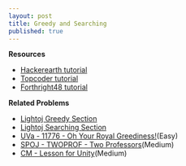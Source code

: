 ```yaml
---
layout: post
title: Greedy and Searching
published: true
---
```


**Resources**
* [Hackerearth tutorial](https://www.hackerearth.com/practice/algorithms/greedy/basics-of-greedy-algorithms/tutorial/)
* [Topcoder tutorial](https://www.topcoder.com/community/competitive-programming/tutorials/greedy-is-good/)
* [Forthright48 tutorial](https://forthright48-web.herokuapp.com/cpps/notes/intervalScheduling.md)

**Related Problems**
* [Lightoj Greedy Section](http://lightoj.com/volume_problemcategory.php?user_id=2022&category=Greedy)
* [Lightoj Searching Section](http://lightoj.com/volume_problemcategory.php?user_id=2022&main_category=Advanced%20Search%20Techniques)
* [UVa - 11776 - Oh Your Royal Greediness!](https://onlinejudge.org/external/117/11776.pdf)(Easy)
* [SPOJ - TWOPROF - Two Professors](https://www.spoj.com/problems/TWOPROF/)(Medium)
* [CM - Lesson for Unity](https://algo.codemarshal.org/contests/subiupc-2015/problems/B)(Medium)
